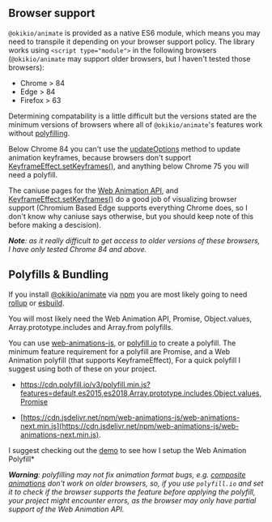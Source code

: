 ## Browser support

`@okikio/animate` is provided as a native ES6 module, which means you may need to transpile it depending on your browser support policy. The library works using `<script type="module">` in
the following browsers (`@okikio/animate` may support older browsers, but I haven't tested those browsers):

- Chrome > 84
- Edge > 84
- Firefox > 63

Determining compatability is a little difficult but the versions stated are the minimum versions of browsers where all of `@okikio/animate`'s features work without [polyfilling](#polyfills--bundling).

Below Chrome 84 you can't use the [updateOptions](http://127.0.0.1:3000/api/classes/_okikio_animate.animate.html#updateoptions) method to update animation keyframes, because browsers don't support [KeyframeEffect.setKeyframes()](https://developer.mozilla.org/en-US/docs/Web/API/KeyframeEffect/setKeyframes), and anything below Chrome 75 you will need a polyfill.

The caniuse pages for the [Web Animation API](https://caniuse.com/web-animation), and [KeyframeEffect.setKeyframes()](https://caniuse.com/mdn-api_keyframeeffect_setkeyframes) do a good job of visualizing browser support (Chromium Based Edge supports everything Chrome does, so I don't know why caniuse says otherwise, but you should keep note of this before making a descision).

_**Note**: as it really difficult to get access to older versions of these browsers, I have only tested Chrome 84 and above._

## Polyfills & Bundling

If you install [@okikio/animate](/docs/animate/index.md) via [npm](https://www.npmjs.com/package/@okikio/animate) you are most likely going to need [rollup](https://rollupjs.org/) or [esbuild](https://esbuild.github.io/).

You will most likely need the Web Animation API, Promise, Object.values, Array.prototype.includes and Array.from polyfills.

You can use [web-animations-js](https://github.com/web-animations/web-animations-js), or [polyfill.io](https://polyfill.io/) to create a polyfill. The minimum feature requirement for a polyfill are Promise, and a Web Animation polyfill (that supports KeyframeEffect),
For a quick polyfill I suggest using both of these on your project.  

- <https://cdn.polyfill.io/v3/polyfill.min.js?features=default,es2015,es2018,Array.prototype.includes,Object.values,Promise>

- [https://cdn.jsdelivr.net/npm/web-animations-js/web-animations-next.min.js](https://cdn.jsdelivr.net/npm/web-animations-js/web-animations-next.min.js).

I suggest checking out the [demo](/build/ts/webanimation-polyfill.ts) to see how I setup the Web Animation Polyfill*

***Warning**: polyfilling may not fix animation format bugs, e.g. [composite animations](https://developer.mozilla.org/en-US/docs/Web/API/KeyframeEffect/composite) don't work on older browsers, so, if you use `polyfill.io` and set it to check if the browser supports the feature before applying the polyfill, your project might encounter errors, as the browser may only have partial support of the Web Animation API.*
